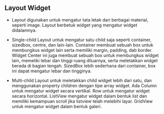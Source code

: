 ## Layout Widget

* Layout digunakan untuk mengatur tata letak dari berbagai material, seperti image. Layout berbetuk widget yang mengatur widget didalamnya.

* Single-child Layout untuk mengatur satu child saja seperti container, sizedbox, centre, dan lain-lain. Container membuat sebuah box untuk membungkus widget lain serta memiliki margin, padding, dab border. Widget Center ini juga membuat sebuah box untuk membungkus widget lain, memeliki lebar dan tinggi ruang diluarnya, serta meletakkan widget berada di bagian tengah. SizedBox lebih sederhana dari container, box ini dapat mengatur lebar dan tingginya.

* Multi-child Layout untuk meletakkan child widget lebih dari satu, dan menggunakan property children dengan tipe array widget. Ada Column untuk mengatur widget secara vertikal. Row untuk mengatur widget secara horizontal. ListView mengatur widget dalam bentuk list dan memiliki kemampuan scroll jika listview telah melebihi layar. GridView untuk mengatur widget dalam bentuk galeri.